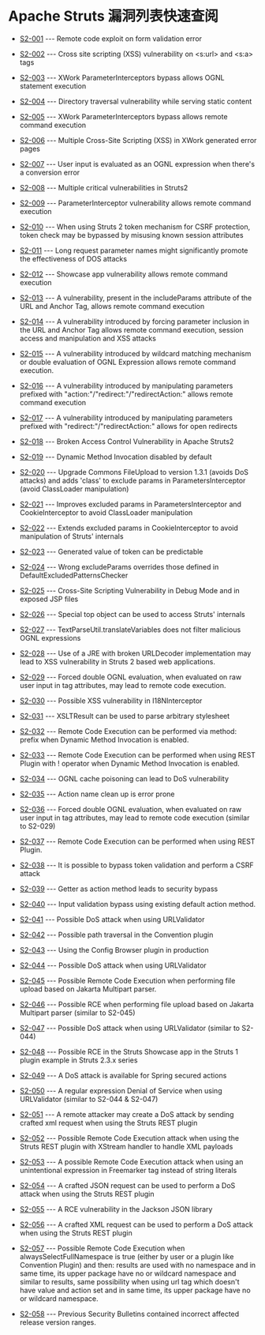 Apache Struts 漏洞列表快速查阅
==============================

-   [S2-001](https://cwiki.apache.org/confluence/display/WW/S2-001) ---
    Remote code exploit on form validation error

-   [S2-002](https://cwiki.apache.org/confluence/display/WW/S2-002) ---
    Cross site scripting (XSS) vulnerability on \<s:url\> and \<s:a\>
    tags

-   [S2-003](https://cwiki.apache.org/confluence/display/WW/S2-003) ---
    XWork ParameterInterceptors bypass allows OGNL statement execution

-   [S2-004](https://cwiki.apache.org/confluence/display/WW/S2-004) ---
    Directory traversal vulnerability while serving static content

-   [S2-005](https://cwiki.apache.org/confluence/display/WW/S2-005) ---
    XWork ParameterInterceptors bypass allows remote command execution

-   [S2-006](https://cwiki.apache.org/confluence/display/WW/S2-006) ---
    Multiple Cross-Site Scripting (XSS) in XWork generated error pages

-   [S2-007](https://cwiki.apache.org/confluence/display/WW/S2-007) ---
    User input is evaluated as an OGNL expression when there\'s a
    conversion error

-   [S2-008](https://cwiki.apache.org/confluence/display/WW/S2-008) ---
    Multiple critical vulnerabilities in Struts2

-   [S2-009](https://cwiki.apache.org/confluence/display/WW/S2-009) ---
    ParameterInterceptor vulnerability allows remote command execution

-   [S2-010](https://cwiki.apache.org/confluence/display/WW/S2-010) ---
    When using Struts 2 token mechanism for CSRF protection, token check
    may be bypassed by misusing known session attributes

-   [S2-011](https://cwiki.apache.org/confluence/display/WW/S2-011) ---
    Long request parameter names might significantly promote the
    effectiveness of DOS attacks

-   [S2-012](https://cwiki.apache.org/confluence/display/WW/S2-012) ---
    Showcase app vulnerability allows remote command execution

-   [S2-013](https://cwiki.apache.org/confluence/display/WW/S2-013) ---
    A vulnerability, present in the includeParams attribute of the URL
    and Anchor Tag, allows remote command execution

-   [S2-014](https://cwiki.apache.org/confluence/display/WW/S2-014) ---
    A vulnerability introduced by forcing parameter inclusion in the URL
    and Anchor Tag allows remote command execution, session access and
    manipulation and XSS attacks

-   [S2-015](https://cwiki.apache.org/confluence/display/WW/S2-015) ---
    A vulnerability introduced by wildcard matching mechanism or double
    evaluation of OGNL Expression allows remote command execution.

-   [S2-016](https://cwiki.apache.org/confluence/display/WW/S2-016) ---
    A vulnerability introduced by manipulating parameters prefixed with
    \"action:\"/\"redirect:\"/\"redirectAction:\" allows remote command
    execution

-   [S2-017](https://cwiki.apache.org/confluence/display/WW/S2-017) ---
    A vulnerability introduced by manipulating parameters prefixed with
    \"redirect:\"/\"redirectAction:\" allows for open redirects

-   [S2-018](https://cwiki.apache.org/confluence/display/WW/S2-018) ---
    Broken Access Control Vulnerability in Apache Struts2

-   [S2-019](https://cwiki.apache.org/confluence/display/WW/S2-019) ---
    Dynamic Method Invocation disabled by default

-   [S2-020](https://cwiki.apache.org/confluence/display/WW/S2-020) ---
    Upgrade Commons FileUpload to version 1.3.1 (avoids DoS attacks) and
    adds \'class\' to exclude params in ParametersInterceptor (avoid
    ClassLoader manipulation)

-   [S2-021](https://cwiki.apache.org/confluence/display/WW/S2-021) ---
    Improves excluded params in ParametersInterceptor and
    CookieInterceptor to avoid ClassLoader manipulation

-   [S2-022](https://cwiki.apache.org/confluence/display/WW/S2-022) ---
    Extends excluded params in CookieInterceptor to avoid manipulation
    of Struts\' internals

-   [S2-023](https://cwiki.apache.org/confluence/display/WW/S2-023) ---
    Generated value of token can be predictable

-   [S2-024](https://cwiki.apache.org/confluence/display/WW/S2-024) ---
    Wrong excludeParams overrides those defined in
    DefaultExcludedPatternsChecker

-   [S2-025](https://cwiki.apache.org/confluence/display/WW/S2-025) ---
    Cross-Site Scripting Vulnerability in Debug Mode and in exposed JSP
    files

-   [S2-026](https://cwiki.apache.org/confluence/display/WW/S2-026) ---
    Special top object can be used to access Struts\' internals

-   [S2-027](https://cwiki.apache.org/confluence/display/WW/S2-027) ---
    TextParseUtil.translateVariables does not filter malicious OGNL
    expressions

-   [S2-028](https://cwiki.apache.org/confluence/display/WW/S2-028) ---
    Use of a JRE with broken URLDecoder implementation may lead to XSS
    vulnerability in Struts 2 based web applications.

-   [S2-029](https://cwiki.apache.org/confluence/display/WW/S2-029) ---
    Forced double OGNL evaluation, when evaluated on raw user input in
    tag attributes, may lead to remote code execution.

-   [S2-030](https://cwiki.apache.org/confluence/display/WW/S2-030) ---
    Possible XSS vulnerability in I18NInterceptor

-   [S2-031](https://cwiki.apache.org/confluence/display/WW/S2-031) ---
    XSLTResult can be used to parse arbitrary stylesheet

-   [S2-032](https://cwiki.apache.org/confluence/display/WW/S2-032) ---
    Remote Code Execution can be performed via method: prefix when
    Dynamic Method Invocation is enabled.

-   [S2-033](https://cwiki.apache.org/confluence/display/WW/S2-033) ---
    Remote Code Execution can be performed when using REST Plugin with !
    operator when Dynamic Method Invocation is enabled.

-   [S2-034](https://cwiki.apache.org/confluence/display/WW/S2-034) ---
    OGNL cache poisoning can lead to DoS vulnerability

-   [S2-035](https://cwiki.apache.org/confluence/display/WW/S2-035) ---
    Action name clean up is error prone

-   [S2-036](https://cwiki.apache.org/confluence/display/WW/S2-036) ---
    Forced double OGNL evaluation, when evaluated on raw user input in
    tag attributes, may lead to remote code execution (similar to
    S2-029)

-   [S2-037](https://cwiki.apache.org/confluence/display/WW/S2-037) ---
    Remote Code Execution can be performed when using REST Plugin.

-   [S2-038](https://cwiki.apache.org/confluence/display/WW/S2-038) ---
    It is possible to bypass token validation and perform a CSRF attack

-   [S2-039](https://cwiki.apache.org/confluence/display/WW/S2-039) ---
    Getter as action method leads to security bypass

-   [S2-040](https://cwiki.apache.org/confluence/display/WW/S2-040) ---
    Input validation bypass using existing default action method.

-   [S2-041](https://cwiki.apache.org/confluence/display/WW/S2-041) ---
    Possible DoS attack when using URLValidator

-   [S2-042](https://cwiki.apache.org/confluence/display/WW/S2-042) ---
    Possible path traversal in the Convention plugin

-   [S2-043](https://cwiki.apache.org/confluence/display/WW/S2-043) ---
    Using the Config Browser plugin in production

-   [S2-044](https://cwiki.apache.org/confluence/display/WW/S2-044) ---
    Possible DoS attack when using URLValidator

-   [S2-045](https://cwiki.apache.org/confluence/display/WW/S2-045) ---
    Possible Remote Code Execution when performing file upload based on
    Jakarta Multipart parser.

-   [S2-046](https://cwiki.apache.org/confluence/display/WW/S2-046) ---
    Possible RCE when performing file upload based on Jakarta Multipart
    parser (similar to S2-045)

-   [S2-047](https://cwiki.apache.org/confluence/display/WW/S2-047) ---
    Possible DoS attack when using URLValidator (similar to S2-044)

-   [S2-048](https://cwiki.apache.org/confluence/display/WW/S2-048) ---
    Possible RCE in the Struts Showcase app in the Struts 1 plugin
    example in Struts 2.3.x series

-   [S2-049](https://cwiki.apache.org/confluence/display/WW/S2-049) ---
    A DoS attack is available for Spring secured actions

-   [S2-050](https://cwiki.apache.org/confluence/display/WW/S2-050) ---
    A regular expression Denial of Service when using URLValidator
    (similar to S2-044 & S2-047)

-   [S2-051](https://cwiki.apache.org/confluence/display/WW/S2-051) ---
    A remote attacker may create a DoS attack by sending crafted xml
    request when using the Struts REST plugin

-   [S2-052](https://cwiki.apache.org/confluence/display/WW/S2-052) ---
    Possible Remote Code Execution attack when using the Struts REST
    plugin with XStream handler to handle XML payloads

-   [S2-053](https://cwiki.apache.org/confluence/display/WW/S2-053) ---
    A possible Remote Code Execution attack when using an unintentional
    expression in Freemarker tag instead of string literals

-   [S2-054](https://cwiki.apache.org/confluence/display/WW/S2-054) ---
    A crafted JSON request can be used to perform a DoS attack when
    using the Struts REST plugin

-   [S2-055](https://cwiki.apache.org/confluence/display/WW/S2-055) ---
    A RCE vulnerability in the Jackson JSON library

-   [S2-056](https://cwiki.apache.org/confluence/display/WW/S2-056) ---
    A crafted XML request can be used to perform a DoS attack when using
    the Struts REST plugin

-   [S2-057](https://cwiki.apache.org/confluence/display/WW/S2-057) ---
    Possible Remote Code Execution when alwaysSelectFullNamespace is
    true (either by user or a plugin like Convention Plugin) and then:
    results are used with no namespace and in same time, its upper
    package have no or wildcard namespace and similar to results, same
    possibility when using url tag which doesn't have value and action
    set and in same time, its upper package have no or wildcard
    namespace.

-   [S2-058](https://cwiki.apache.org/confluence/display/WW/S2-058) ---
    Previous Security Bulletins contained incorrect affected release
    version ranges.
